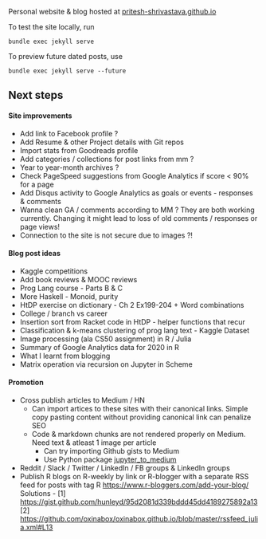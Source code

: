 Personal website & blog hosted at [pritesh-shrivastava.github.io](https://pritesh-shrivastava.github.io/)


To test the site locally, run
```
bundle exec jekyll serve
```

To preview future dated posts, use
```
bundle exec jekyll serve --future
```

## Next steps

#### Site improvements
- Add link to Facebook profile ?
- Add Resume & other Project details with Git repos
- Import stats from Goodreads profile
- Add categories / collections for post links from mm ?
- Year to year-month archives ?
- Check PageSpeed suggestions from Google Analytics if score < 90% for a page
- Add Disqus activity to Google Analytics as goals or events - responses & comments
- Wanna clean GA / comments according to MM ? They are both working currently. Changing it might lead to loss of old comments / responses or page views!
- Connection to the site is not secure due to images ?!


#### Blog post ideas
- Kaggle competitions
- Add book reviews & MOOC reviews
- Prog Lang course - Parts B & C
- More Haskell - Monoid, purity
- HtDP exercise on dictionary - Ch 2 Ex199-204 + Word combinations
- College / branch vs career
- Insertion sort from Racket code in HtDP - helper functions that recur
- Classification & k-means clustering of prog lang text - Kaggle Dataset
- Image processing (ala CS50 assignment) in R / Julia
- Summary of Google Analytics data for 2020 in R
- What I learnt from blogging
- Matrix operation via recursion on Jupyter in Scheme


#### Promotion
- Cross publish articles to Medium / HN
    - Can import artices to these sites with their canonical links. Simple copy pasting content without providing canonical link can penalize SEO
    - Code & markdown chunks are not rendered properly on Medium. Need text & atleast 1 image per article
        - Can try importing Github gists to Medium
        - Use Python package [jupyter_to_medium](https://pypi.org/project/jupyter-to-medium/)
- Reddit / Slack / Twitter / LinkedIn / FB groups & LinkedIn groups
- Publish R blogs on R-weekly by link or R-blogger with a separate RSS feed for posts with tag R
    https://www.r-bloggers.com/add-your-blog/
    Solutions - 
    [1] https://gist.github.com/hunleyd/95d2081d339bddd45dd4189275892a13
    [2] https://github.com/oxinabox/oxinabox.github.io/blob/master/rssfeed_julia.xml#L13

